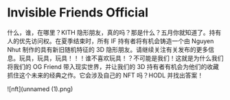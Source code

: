# Invisible Friends Official

什么，谁，在哪里？KITH 隐形朋友，真的吗？那是什么？五月你就知道了。持有人的优先访问权。在夏季结束时，所有 IF 持有者将有机会铸造一个由 Nguyen Nhut 制作的具有新旧随机特征的 3D 隐形朋友。请继续关注有关发布的更多信息。玩具，玩具，玩具！！！谁不喜欢玩具！？不可能是我们！这就是为什么我们将我们的 OG Friend 带入现实世界，并让我们的 3D 持有者有机会为他们的收藏抓住这个未来的经典之作。它会涉及自己的 NFT 吗？HODL 并找出答案！

![nft](unnamed (1).png)
